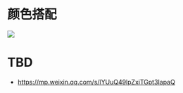 # 颜色搭配

![](https://i.postimg.cc/TwNYF10f/image.png)

# TBD

- https://mp.weixin.qq.com/s/lYUuQ49lpZxiTGpt3IapaQ
